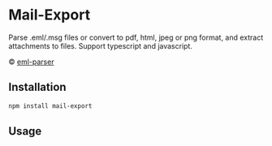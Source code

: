 # Mail-Export

Parse .eml/.msg files or convert to pdf, html, jpeg or png format, and extract attachments to files.
Support typescript and javascript.

© [eml-parser](https://github.com/ankit1329/Eml-Parser)

## Installation

```bash
npm install mail-export
```

## Usage

```typescript
